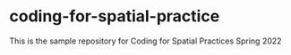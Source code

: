 # coding-for-spatial-practice
This is the sample repository for Coding for Spatial Practices Spring 2022
